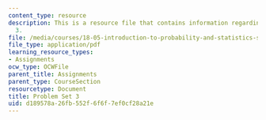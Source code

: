 ```yaml
---
content_type: resource
description: This is a resource file that contains information regarding problem set
  3.
file: /media/courses/18-05-introduction-to-probability-and-statistics-spring-2014/d189578a26fb552f6f6f7ef0cf28a21e_MIT18_05S14_ps3.pdf
file_type: application/pdf
learning_resource_types:
- Assignments
ocw_type: OCWFile
parent_title: Assignments
parent_type: CourseSection
resourcetype: Document
title: Problem Set 3
uid: d189578a-26fb-552f-6f6f-7ef0cf28a21e
---
```

